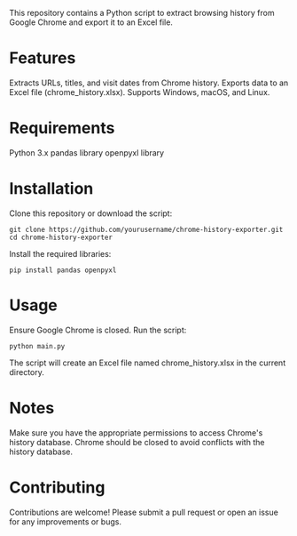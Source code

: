 This repository contains a Python script to extract browsing history from Google Chrome and export it to an Excel file.

# Features
Extracts URLs, titles, and visit dates from Chrome history.
Exports data to an Excel file (chrome_history.xlsx).
Supports Windows, macOS, and Linux.

# Requirements
Python 3.x
pandas library
openpyxl library

# Installation
Clone this repository or download the script:

```
git clone https://github.com/yourusername/chrome-history-exporter.git
cd chrome-history-exporter
```

Install the required libraries:

```
pip install pandas openpyxl
```

# Usage
Ensure Google Chrome is closed.
Run the script:
```
python main.py
```
The script will create an Excel file named chrome_history.xlsx in the current directory.

# Notes
Make sure you have the appropriate permissions to access Chrome's history database.
Chrome should be closed to avoid conflicts with the history database.

# Contributing
Contributions are welcome! Please submit a pull request or open an issue for any improvements or bugs.
